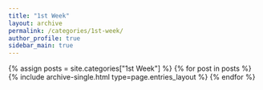 ```yaml
---
title: "1st Week"
layout: archive
permalink: /categories/1st-week/
author_profile: true
sidebar_main: true
---
```


{% assign posts = site.categories["1st Week"] %}
{% for post in posts %} {% include archive-single.html type=page.entries_layout %} {% endfor %}